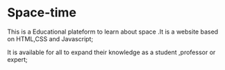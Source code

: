# Space-time


This is a Educational plateform to learn about space .It is a website based on HTML,CSS and Javascript;

It is available for all to expand their knowledge as a student ,professor or expert;
